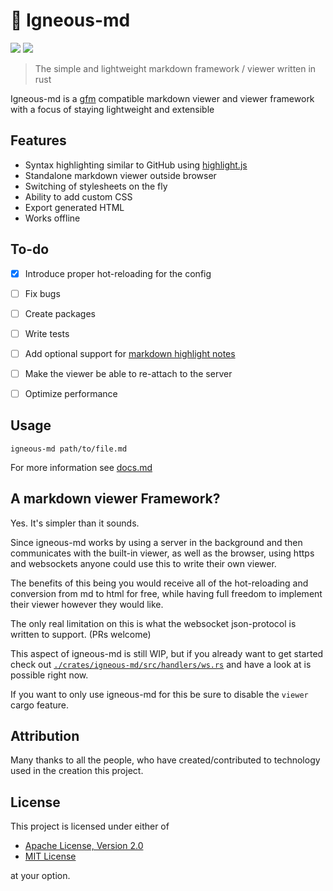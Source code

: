 # 🌋 Igneous-md

![](<https://img.shields.io/badge/dynamic/toml?url=https%3A%2F%2Fraw.githubusercontent.com%2FDOD-101%2Figneous-md%2Frefs%2Fheads%2Fmaster%2Fcrates%2Figneous-md%2FCargo.toml&query=package.version&label=Version&color=rgb(20%2C20%2C20)>)
[![](https://img.shields.io/badge/Crates.io-orange?style=flat&link=https%3A%2F%2Fcrates.io%2Fcrates%2Figneous-md)](https://crates.io/crates/igneous-md)

> The simple and lightweight markdown framework / viewer written in rust

Igneous-md is a [gfm](https://docs.github.com/en/get-started/writing-on-github/getting-started-with-writing-and-formatting-on-github/basic-writing-and-formatting-syntax) compatible markdown viewer and viewer framework with a focus of staying lightweight and extensible

## Features

- Syntax highlighting similar to GitHub using [highlight.js](https://github.com/highlightjs/highlight.js)
- Standalone markdown viewer outside browser
- Switching of stylesheets on the fly
- Ability to add custom CSS
- Export generated HTML
- Works offline

## To-do

- [x] Introduce proper hot-reloading for the config

- [ ] Fix bugs

- [ ] Create packages

- [ ] Write tests

- [ ] Add optional support for [markdown highlight notes](https://github.com/orgs/community/discussions/16925)

- [ ] Make the viewer be able to re-attach to the server

- [ ] Optimize performance

## Usage

```
igneous-md path/to/file.md
```

For more information see [docs.md](./docs.md)

## A markdown viewer Framework?

Yes. It's simpler than it sounds. 

Since igneous-md works by using a server in the background and then communicates with the built-in viewer, as well as the browser, 
using https and websockets anyone could use this to write their own viewer. 

The benefits of this being you would receive all of the hot-reloading and conversion from md to html for free, 
while having full freedom to implement their viewer however they would like. 

The only real limitation on this is what the websocket json-protocol is written to support. (PRs welcome)

This aspect of igneous-md is still WIP, but if you already want to get started check out [`./crates/igneous-md/src/handlers/ws.rs`](./crates/igneous-md/src/handlers/ws.rs)
and have a look at is possible right now.

If you want to only use igneous-md for this be sure to disable the `viewer` cargo feature.

## Attribution

Many thanks to all the people, who have created/contributed to technology used in the creation this project.

## License

This project is licensed under either of

- [Apache License, Version 2.0](https://www.apache.org/licenses/LICENSE-2.0)
- [MIT License](https://opensource.org/license/MIT)

at your option.
